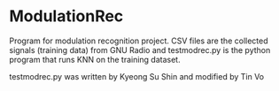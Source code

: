 # ModulationRec

Program for modulation recognition project. CSV files are the collected signals (training data) from GNU Radio and testmodrec.py is the python program that runs KNN on the training dataset.

testmodrec.py was written by Kyeong Su Shin and modified by Tin Vo
